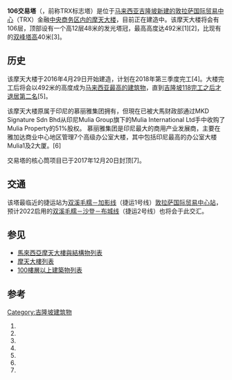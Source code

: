**106交易塔**（，前称TRX标志塔）是位于[马来西亚](../Page/马来西亚.md "wikilink")[吉隆坡新建的](../Page/吉隆坡.md "wikilink")[敦拉萨国际贸易中心](https://zh.wikipedia.org/wiki/敦拉萨国际贸易中心 "wikilink")（TRX）金融[中央商务区内的摩天大楼](../Page/中央商务区.md "wikilink")，目前正在建造中。该摩天大楼将会有106层，顶部设有一个高12层48米的发光塔冠，最高高度达492米\[1\]\[2\]，比现有的[双峰塔高](https://zh.wikipedia.org/wiki/双峰塔 "wikilink")40米\[3\]。

## 历史

该摩天大楼于2016年4月29日开始建造，计划在2018年第三季度完工\[4\]。大楼完工后将会以492米的高度成为[马来西亚最高的建筑物](../Page/馬來西亞摩天大樓與結構物列表.md "wikilink")，直到[吉隆坡118完工之后才退居第二名](../Page/吉隆坡118.md "wikilink")\[5\]。

该摩天大楼原属于印尼的慕丽雅集团拥有，但現在已被大馬财政部通过MKD Signature Sdn Bhd从印尼Mulia
Group旗下的Mulia International Ltd手中收购了Mulia Property的51%股权。
慕丽雅集团是印尼最大的商用产业发展商，主要在雅加达商业中心地区管理7个高级办公室大楼，其中包括印尼最高的办公室大楼Mulia1及2大厦。\[6\]

交易塔的核心筒项目已于2017年12月20日封顶\[7\]。

## 交通

该塔最临近的捷运站为[双溪毛糯－加影线](../Page/双溪毛糯－加影线.md "wikilink")（捷运1号线）[敦拉萨国际贸易中心站](../Page/敦拉萨国际贸易中心站.md "wikilink")，预计2022启用的[双溪毛糯－沙登－布城线](../Page/双溪毛糯－沙登－布城线.md "wikilink")（捷运2号线）也将会于此交汇。

## 参见

  - [馬來西亞摩天大樓與結構物列表](../Page/馬來西亞摩天大樓與結構物列表.md "wikilink")
  - [摩天大樓列表](https://zh.wikipedia.org/wiki/摩天大樓列表 "wikilink")
  - [100樓層以上建築物列表](../Page/100樓層以上建築物列表.md "wikilink")

## 参考

[Category:吉隆坡建筑物](https://zh.wikipedia.org/wiki/Category:吉隆坡建筑物 "wikilink")

1.
2.
3.
4.
5.
6.
7.
